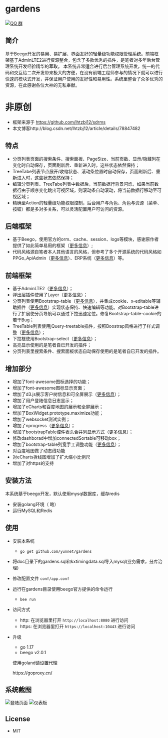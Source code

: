 # gardens

[![QQ 群](https://img.shields.io/badge/QQ%E7%BE%A4-202196300-orange.svg)](https://jq.qq.com/?_wv=1027&k=5QFXX0k)

## 简介
基于Beego开发的易用、易扩展、界面友好的轻量级功能权限管理系统。前端框架基于AdminLTE2进行资源整合，包含了多款优秀的插件，是笔者对多年后台管理系统开发经验精华的萃取。
本系统非常适合进行后台管理系统开发，统一的代码和交互给二次开发带来极大的方便，在没有前端工程师参与的情况下就可以进行快速的模块式开发，并保证用户使用的友好性和易用性。系统里整合了众多优秀的资源，在此感谢各位大神的无私奉献。
# 非原创
  - 框架来源于 https://github.com/lhtzbj12/sdrms
  - 本文博客http://blog.csdn.net/lhtzbj12/article/details/78847482

## 特点
* 分页列表页面的搜索条件、搜索面板、PageSize、当前页数、显示/隐藏列在变化时自动保存，页面刷新后、重新进入时，这些状态依然保持；
* TreeTabe列表节点展开/收缩状态、滚动条位置时自动保存，页面刷新后、重新进入时，这些状态依然保持；
* 编辑分页列表、TreeTabe列表中数据后，当前数据行背景闪烁，如果当前数据行由于顺序变化跳出可视区域，则滚动条自动滚动，将当前数据行移动至可视区域；
* 精确至Action的轻量级功能权限控制，后台用户与角色、角色与资源（菜单、按钮）都是多对多关系，可以灵活配置用户可访问的资源。

## 后端框架
* 基于Beego，使用官方的orm、cache、session、logs等模块，感谢原作者提供了如此简单易用的框架（<a href="https://beego.me/">更多信息</a>）;
* 代码风格源自笔者本人其他语言的风格，但参考了多个开源系统的代码风格如 PPGo_ApiAdmin（<a href="https://github.com/george518/PPGo_ApiAdmin">更多信息</a>）、ERP系统（<a href="https://github.com/hexiaoyun128/ERP">更多信息</a>）等。

## 前端框架
* 基于AdminLTE2（<a href="https://adminlte.io/themes/AdminLTE/index2.html">更多信息</a>）；
* 弹出层插件使用了Layer（<a href="http://layer.layui.com/">更多信息</a>）；
* 分页列表使用Bootstrap-table（<a href="http://bootstrap-table.wenzhixin.net.cn/zh-cn/getting-started/">更多信息</a>），并集成cookie、x-editable等辅助插件（<a href="http://bootstrap-table.wenzhixin.net.cn/zh-cn/extensions/">更多信息</a>）实现状态保持、快速编辑等功能。对Bootstrap-table进行了扩展使分页导航可以通过下拉迅速定位。修复Bootstrap-table-cookie的若干Bug；
* TreeTable列表使用jQuery-treetable插件，按照Boostrap风格进行了样式调整（<a href="http://ludo.cubicphuse.nl/jquery-treetable/">更多信息</a>）；
* 下拉框使用Bootstrap-select（<a href="http://silviomoreto.github.io/bootstrap-select/">更多信息</a>）；
* 高亮显示使用的是笔者自已开发的插件；
* 分页列表里搜索条件、搜索面板状态自动保存使用的是笔者自已开发的插件。

## 增加部分
* 增加了font-awesome图标选择的功能；
* 增加了font-awesome图标显示页面；
* 增加了d3.js展示客户树信息和可全屏展示（<a href="http://www.robschmuecker.com/d3-js-drag-and-drop-zoomable-tree/">更多信息</a>）；
* 增加了用户登陆信息日志显示；
* 增加了eCharts和百度地图的展示和全屏展示；
* 增加了BoxWidget.prototype.maximize功能；
* 增加了websocket测试实例；
* 增加了nprogress（<a href="https://github.com/rstacruz/nprogress/">更多信息</a>）；
* 增加了bootstrapTable控件表头合并列显示方式（<a href="https://github.com/wenzhixin/bootstrap-table/tree/master/src/extensions/sticky-header/">更多信息</a>）；
* 修改dashborad中增加connectedSortable可移动box；
* 增加了bootstrap-table列宽手工调整功能（<a href="https://github.com/wenzhixin/bootstrap-table/tree/master/src/extensions/resizable/">更多信息</a>）；
* 对百度地图做了动态线功能
* 对eCharts拆线图增加了扩大缩小比例尺
* 增加了对https的支持

## 安装方法
本系统基于beego开发，默认使用mysql数据库，缓存redis
* 安装golang环境（ 略）
* 运行MySQL和Redis

## 使用
* 安装本系统
	- `go get github.com/yunnet/gardens`
* 将doc目录下的gardens.sql和kxtimingdata.sql导入mysql(业务需求，分库治理)
* 修改配置文件 `conf/app.conf`
* 运行在gardens目录使用beego官方提供的命令运行
	- `bee run`
* 访问方式
	- http: 在浏览器里打开 `http://localhost:8080` 进行访问
	- https: 在浏览器里打开 `https://localhost:10443` 进行访问

* 升级
	- go 1.17
	- beego v2.0.1

  使用goland请设置代理

  https://goproxy.cn/


## 系统截图
![登陆页面](https://github.com/yunnet/gardens/blob/master/doc/image/login2.png)
![仪表板](https://github.com/yunnet/gardens/blob/master/doc/image/dashboard3.png)

## License
* MIT